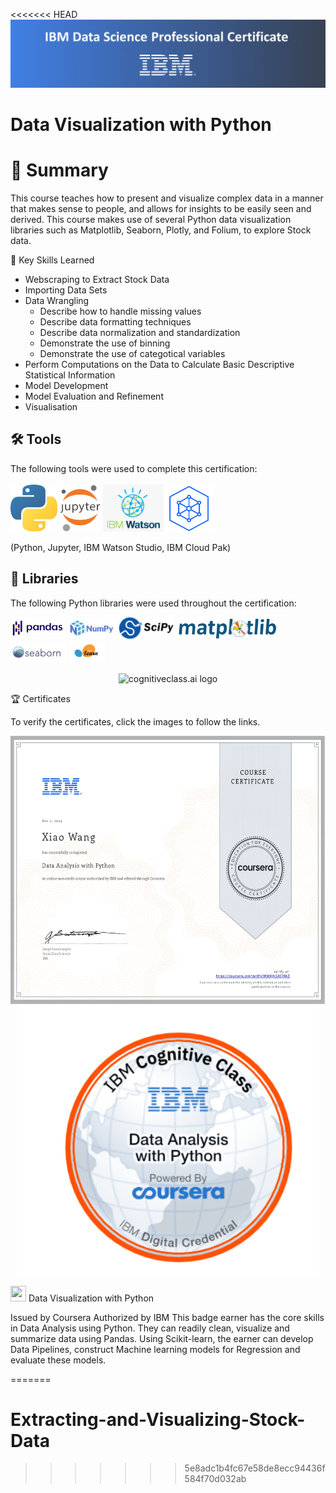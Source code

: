 <<<<<<< HEAD
<img src="https://github.com/SheriWon/Extracting-and-Visualizing-Stock-Data/blob/main/img/IBM.png" alt="Header"/> 

# Data Visualization with Python

# 📄 Summary
This course teaches how to present and visualize complex data in a manner that makes sense to people, and allows for insights to be easily seen and derived. This course makes use of several Python data visualization libraries such as Matplotlib, Seaborn, Plotly, and Folium, to explore Stock data. 

🔑 Key Skills Learned
- Webscraping to Extract Stock Data
- Importing Data Sets
- Data Wrangling
  - Describe how to handle missing values
  - Describe data formatting techniques
  - Describe data normalization and standardization
  - Demonstrate the use of binning
  - Demonstrate the use of categotical variables
- Perform Computations on the Data to Calculate Basic Descriptive Statistical Information
- Model Development
- Model Evaluation and Refinement
- Visualisation

## 🛠️ Tools
The following tools were used to complete this certification: <br> <br>
  <img src="https://github.com/SheriWon/Extracting-and-Visualizing-Stock-Data/blob/main/img/python.png" height="75">
  <img src="https://github.com/SheriWon/Extracting-and-Visualizing-Stock-Data/blob/main/img/j.png" height="75">
  <img src="https://github.com/SheriWon/Extracting-and-Visualizing-Stock-Data/blob/main/img/b.png" height="75">
  <img src="https://github.com/SheriWon/Extracting-and-Visualizing-Stock-Data/blob/main/img/bb.png" height="75">
</p>
(Python, Jupyter, IBM Watson Studio, IBM Cloud Pak)


## 📖 Libraries
The following Python libraries were used throughout the certification: <br> 
<p align="left">
  <img  src="https://github.com/SheriWon/Extracting-and-Visualizing-Stock-Data/blob/main/img/p.png" height="35">
  <img  src="https://github.com/SheriWon/Extracting-and-Visualizing-Stock-Data/blob/main/img/n.png" height="35">
  <img  src="https://github.com/SheriWon/Extracting-and-Visualizing-Stock-Data/blob/main/img/s.png" height="35">
  <img  src="https://github.com/SheriWon/Extracting-and-Visualizing-Stock-Data/blob/main/img/m.png" height="35">
  <img  src="https://github.com/SheriWon/Extracting-and-Visualizing-Stock-Data/blob/main/img/s1.png" height="35">
  <img  src="https://github.com/SheriWon/Extracting-and-Visualizing-Stock-Data/blob/main/img/l.png" height="35"> <br>
</p>



<p align="middle">
 <img src="https://cf-courses-data.s3.us.cloud-object-storage.appdomain.cloud/IBMDeveloperSkillsNetwork-DA0101EN-SkillsNetwork/labs/Module%203/images/IDSNlogo.png" width="300" alt="cognitiveclass.ai logo" />
</p>  


🏆 Certificates

To verify the certificates, click the images to follow the links.

 <p align="middle">
  <a href="https://coursera.org/share/e50f73e4177f1b9e65d8ac5255c4f2a8"><img src="https://github.com/SheriWon/Extracting-and-Visualizing-Stock-Data/blob/main/img/Coursera%20WMKJNS4CJRAZ_page-0001.jpg" height="430"></a>
  <a href="https://www.credly.com/badges/589bf929-0611-42cf-b9fa-69616dc70c30/linked_in?t=s51894"><img src="https://github.com/SheriWon/Extracting-and-Visualizing-Stock-Data/blob/main/img/Screenshot%202024-01-25%20153143.png" height="430"></a>
</p>


<img src="https://camo.githubusercontent.com/bffe4e0df8c6d08e16262df4f07bcabc4ca8b6bdfdc68fdddcaa1f58e807e7a8/68747470733a2f2f6d656469612e6973746f636b70686f746f2e636f6d2f69642f313333313136343739332f766563746f722f73747564792d6368616d70696f6e736869702d6c6f676f2d74656d706c6174652d64657369676e2e6a70673f733d3631327836313226773d30266b3d323026633d3751436c5865744374393049795354734f564257507a4571574c36545778417752516e466d684e4e73624d3d" width = '25' height = '25'/> Data Visualization with Python

Issued by Coursera
Authorized by IBM
This badge earner has the core skills in Data Analysis using Python. They can readily clean, visualize and summarize data using Pandas. Using Scikit-learn, the earner can develop Data Pipelines, construct Machine learning models for Regression and evaluate these models.

=======
# Extracting-and-Visualizing-Stock-Data
>>>>>>> 5e8adc1b4fc67e58de8ecc94436f584f70d032ab
